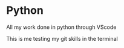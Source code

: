 # Python

All my work done in python through VScode

This is me testing my git skills in the terminal
